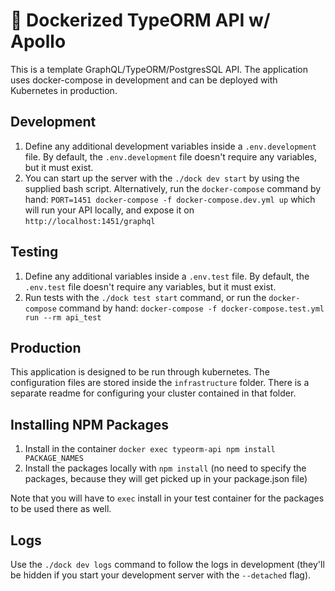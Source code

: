 # 🚀 Dockerized TypeORM API w/ Apollo

This is a template GraphQL/TypeORM/PostgresSQL API. The application uses docker-compose in development and can be deployed with Kubernetes in production.

## Development

1. Define any additional development variables inside a `.env.development` file. By default, the `.env.development` file doesn't require any variables, but it must exist.
2. You can start up the server with the `./dock dev start` by using the supplied bash script. Alternatively, run the `docker-compose` command by hand: `PORT=1451 docker-compose -f docker-compose.dev.yml up` which will run your API locally, and expose it on `http://localhost:1451/graphql`

## Testing

1. Define any additional variables inside a `.env.test` file. By default, the `.env.test` file doesn't require any variables, but it must exist.
2. Run tests with the `./dock test start` command, or run the `docker-compose` command by hand: `docker-compose -f docker-compose.test.yml run --rm api_test`

## Production

This application is designed to be run through kubernetes. The configuration files are stored inside the `infrastructure` folder. There is a separate readme for configuring your cluster contained in that folder.

## Installing NPM Packages

1. Install in the container `docker exec typeorm-api npm install PACKAGE_NAMES`
2. Install the packages locally with `npm install` (no need to specify the packages, because they will get picked up in your package.json file)

Note that you will have to `exec` install in your test container for the packages to be used there as well.

## Logs

Use the `./dock dev logs` command to follow the logs in development (they'll be hidden if you start your development server with the `--detached` flag).
